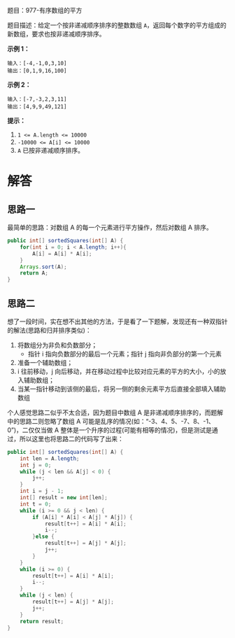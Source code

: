 题目：977-有序数组的平方

题目描述：给定一个按非递减顺序排序的整数数组 `A`，返回每个数字的平方组成的新数组，要求也按非递减顺序排序。

**示例 1：**

```
输入：[-4,-1,0,3,10]
输出：[0,1,9,16,100]
```

**示例 2：**

```
输入：[-7,-3,2,3,11]
输出：[4,9,9,49,121]
```

**提示：**

1. `1 <= A.length <= 10000`
2. `-10000 <= A[i] <= 10000`
3. `A` 已按非递减顺序排序。



# 解答

## 思路一

最简单的思路：对数组 A 的每一个元素进行平方操作，然后对数组 A 排序。

```java
public int[] sortedSquares(int[] A) {
    for(int i = 0; i < A.length; i++){
        A[i] = A[i] * A[i];
    }
    Arrays.sort(A); 
    return A;
}
```



## 思路二

 想了一段时间，实在想不出其他的方法，于是看了一下题解，发现还有一种双指针的解法(思路和归并排序类似)：

1. 将数组分为非负和负数部分；
   - 指针 i 指向负数部分的最后一个元素；指针 j 指向非负部分的第一个元素
2. 准备一个辅助数组；
3. i 往前移动，j 向后移动，并在移动过程中比较对应元素的平方的大小，小的放入辅助数组；
4. 当某一指针移动到该侧的最后，将另一侧的剩余元素平方后直接全部填入辅助数组

个人感觉思路二似乎不太合适，因为题目中数组 A 是非递减顺序排序的，而题解中的思路二则忽略了数组 A 可能是乱序的情况(如：“-3、4、5、-7、8、-1、0”)，二仅仅当做 A 整体是一个升序的过程(可能有相等的情况)，但是测试是通过，所以这里也将思路二的代码写了出来：

```java
public int[] sortedSquares(int[] A) {
    int len = A.length;
    int j = 0;
    while (j < len && A[j] < 0) {
        j++;
    }
    int i = j - 1;
    int[] result = new int[len];
    int t = 0;
    while (i >= 0 && j < len) {
        if (A[i] * A[i] < A[j] * A[j]) {
            result[t++] = A[i] * A[i];
            i--;
        }else {
            result[t++] = A[j] * A[j];
            j++;
        }
    }
    while (i >= 0) {
        result[t++] = A[i] * A[i];
        i--;
    }
    while (j < len) {
        result[t++] = A[j] * A[j];
        j++;
    }
    return result;
}
```

